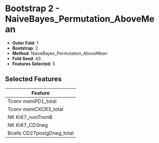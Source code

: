 # Bootstrap 2 - NaiveBayes_Permutation_AboveMean

- **Outer Fold**: 1
- **Bootstrap**: 2
- **Method**: NaiveBayes_Permutation_AboveMean
- **Fold Seed**: 43
- **Features Selected**: 5

## Selected Features

| Feature |
|---------|
| Tconv memPD1_total |
| Tconv memCXCR3_total |
| NK Ki67_nonTnonB |
| NK Ki67_CD3neg |
| Bcells CD27posIgDneg_total |
